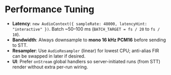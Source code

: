# Performance Tuning

- **Latency**: `new AudioContext({ sampleRate: 48000, latencyHint: "interactive" })`. Batch ~50–100 ms (`BATCH_TARGET = fs / 20` to `fs / 10`).
- **Bandwidth**: Always downsample to **mono 16 kHz PCM16** before sending to STT.
- **Resampler**: Use `AudioResampler` (linear) for lowest CPU; anti-alias FIR can be swapped in later if desired.
- **UI**: Prefer `onStream` global handlers so server-initiated runs (from STT) render without extra per-run wiring.
